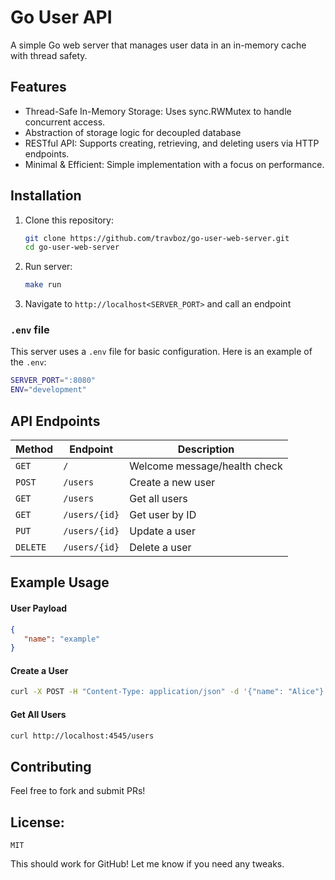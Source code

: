 # Go User API

A simple Go web server that manages user data in an in-memory cache with thread safety.

## Features
- Thread-Safe In-Memory Storage: Uses sync.RWMutex to handle concurrent access.
- Abstraction of storage logic for decoupled database
- RESTful API: Supports creating, retrieving, and deleting users via HTTP endpoints.
- Minimal & Efficient: Simple implementation with a focus on performance.

## Installation
1. Clone this repository:
   ```sh
   git clone https://github.com/travboz/go-user-web-server.git
   cd go-user-web-server
   ```
2. Run server:
   ```sh
   make run
   ```
3. Navigate to `http://localhost<SERVER_PORT>` and call an endpoint

### `.env` file
This server uses a `.env` file for basic configuration.
Here is an example of the `.env`:
   ```sh
   SERVER_PORT=":8080"
   ENV="development"
   ```
   
## API Endpoints

| Method   | Endpoint        | Description          |
|----------|----------------|----------------------|
| `GET`    | `/`            | Welcome message/health check     |
| `POST`   | `/users`       | Create a new user   |
| `GET`    | `/users`       | Get all users       |
| `GET`    | `/users/{id}`  | Get user by ID      |
| `PUT`    | `/users/{id}`  | Update a user       |
| `DELETE` | `/users/{id}`  | Delete a user       |

## Example Usage

#### User Payload

```json
{
   "name": "example"
}
```

#### Create a User
```sh
curl -X POST -H "Content-Type: application/json" -d '{"name": "Alice"}' http://localhost:4545/users
```

#### Get All Users
```sh
curl http://localhost:4545/users
```

## Contributing
Feel free to fork and submit PRs!

## License:
`MIT`


This should work for GitHub! Let me know if you need any tweaks. 
